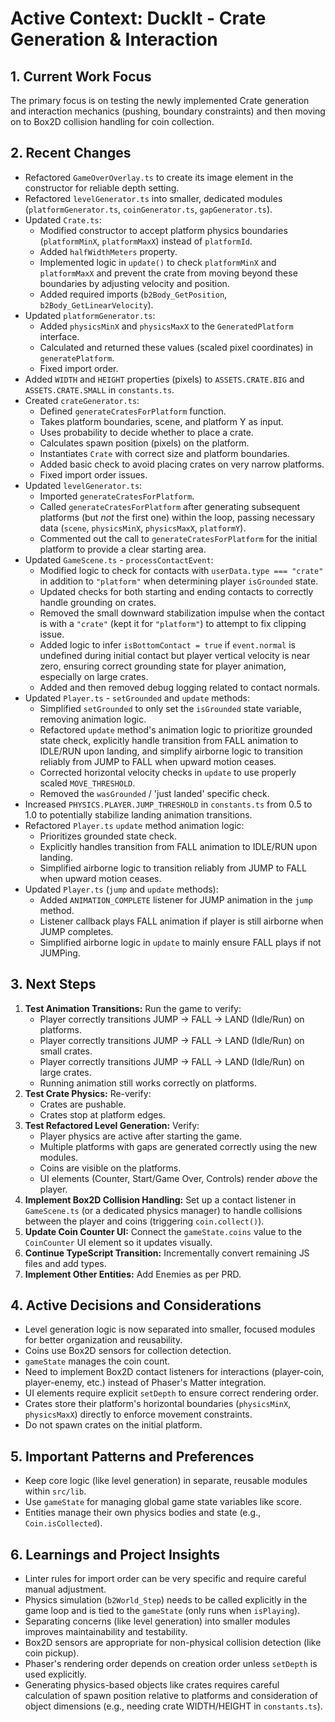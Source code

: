 # Active Context: DuckIt - Crate Generation & Interaction

## 1. Current Work Focus

The primary focus is on testing the newly implemented Crate generation and interaction mechanics (pushing, boundary constraints) and then moving on to Box2D collision handling for coin collection.

## 2. Recent Changes

- Refactored `GameOverOverlay.ts` to create its image element in the constructor for reliable depth setting.
- Refactored `levelGenerator.ts` into smaller, dedicated modules (`platformGenerator.ts`, `coinGenerator.ts`, `gapGenerator.ts`).
- Updated `Crate.ts`:
  - Modified constructor to accept platform physics boundaries (`platformMinX`, `platformMaxX`) instead of `platformId`.
  - Added `halfWidthMeters` property.
  - Implemented logic in `update()` to check `platformMinX` and `platformMaxX` and prevent the crate from moving beyond these boundaries by adjusting velocity and position.
  - Added required imports (`b2Body_GetPosition`, `b2Body_GetLinearVelocity`).
- Updated `platformGenerator.ts`:
  - Added `physicsMinX` and `physicsMaxX` to the `GeneratedPlatform` interface.
  - Calculated and returned these values (scaled pixel coordinates) in `generatePlatform`.
  - Fixed import order.
- Added `WIDTH` and `HEIGHT` properties (pixels) to `ASSETS.CRATE.BIG` and `ASSETS.CRATE.SMALL` in `constants.ts`.
- Created `crateGenerator.ts`:
  - Defined `generateCratesForPlatform` function.
  - Takes platform boundaries, scene, and platform Y as input.
  - Uses probability to decide whether to place a crate.
  - Calculates spawn position (pixels) on the platform.
  - Instantiates `Crate` with correct size and platform boundaries.
  - Added basic check to avoid placing crates on very narrow platforms.
  - Fixed import order issues.
- Updated `levelGenerator.ts`:
  - Imported `generateCratesForPlatform`.
  - Called `generateCratesForPlatform` after generating subsequent platforms (but _not_ the first one) within the loop, passing necessary data (`scene`, `physicsMinX`, `physicsMaxX`, `platformY`).
  - Commented out the call to `generateCratesForPlatform` for the initial platform to provide a clear starting area.
- Updated `GameScene.ts` - `processContactEvent`:
  - Modified logic to check for contacts with `userData.type === "crate"` in addition to `"platform"` when determining player `isGrounded` state.
  - Updated checks for both starting and ending contacts to correctly handle grounding on crates.
  - Removed the small downward stabilization impulse when the contact is with a `"crate"` (kept it for `"platform"`) to attempt to fix clipping issue.
  - Added logic to infer `isBottomContact = true` if `event.normal` is undefined during initial contact but player vertical velocity is near zero, ensuring correct grounding state for player animation, especially on large crates.
  - Added and then removed debug logging related to contact normals.
- Updated `Player.ts` - `setGrounded` and `update` methods:
  - Simplified `setGrounded` to only set the `isGrounded` state variable, removing animation logic.
  - Refactored `update` method's animation logic to prioritize grounded state check, explicitly handle transition from FALL animation to IDLE/RUN upon landing, and simplify airborne logic to transition reliably from JUMP to FALL when upward motion ceases.
  - Corrected horizontal velocity checks in `update` to use properly scaled `MOVE_THRESHOLD`.
  - Removed the `wasGrounded` / 'just landed' specific check.
- Increased `PHYSICS.PLAYER.JUMP_THRESHOLD` in `constants.ts` from 0.5 to 1.0 to potentially stabilize landing animation transitions.
- Refactored `Player.ts` `update` method animation logic:
  - Prioritizes grounded state check.
  - Explicitly handles transition from FALL animation to IDLE/RUN upon landing.
  - Simplified airborne logic to transition reliably from JUMP to FALL when upward motion ceases.
- Updated `Player.ts` (`jump` and `update` methods):
  - Added `ANIMATION_COMPLETE` listener for JUMP animation in the `jump` method.
  - Listener callback plays FALL animation if player is still airborne when JUMP completes.
  - Simplified airborne logic in `update` to mainly ensure FALL plays if not JUMPing.

## 3. Next Steps

1.  **Test Animation Transitions:** Run the game to verify:
    - Player correctly transitions JUMP -> FALL -> LAND (Idle/Run) on platforms.
    - Player correctly transitions JUMP -> FALL -> LAND (Idle/Run) on small crates.
    - Player correctly transitions JUMP -> FALL -> LAND (Idle/Run) on large crates.
    - Running animation still works correctly on platforms.
2.  **Test Crate Physics:** Re-verify:
    - Crates are pushable.
    - Crates stop at platform edges.
3.  **Test Refactored Level Generation:** Verify:
    - Player physics are active after starting the game.
    - Multiple platforms with gaps are generated correctly using the new modules.
    - Coins are visible on the platforms.
    - UI elements (Counter, Start/Game Over, Controls) render _above_ the player.
4.  **Implement Box2D Collision Handling:** Set up a contact listener in `GameScene.ts` (or a dedicated physics manager) to handle collisions between the player and coins (triggering `coin.collect()`).
5.  **Update Coin Counter UI:** Connect the `gameState.coins` value to the `CoinCounter` UI element so it updates visually.
6.  **Continue TypeScript Transition:** Incrementally convert remaining JS files and add types.
7.  **Implement Other Entities:** Add Enemies as per PRD.

## 4. Active Decisions and Considerations

- Level generation logic is now separated into smaller, focused modules for better organization and reusability.
- Coins use Box2D sensors for collection detection.
- `gameState` manages the coin count.
- Need to implement Box2D contact listeners for interactions (player-coin, player-enemy, etc.) instead of Phaser's Matter integration.
- UI elements require explicit `setDepth` to ensure correct rendering order.
- Crates store their platform's horizontal boundaries (`physicsMinX`, `physicsMaxX`) directly to enforce movement constraints.
- Do not spawn crates on the initial platform.

## 5. Important Patterns and Preferences

- Keep core logic (like level generation) in separate, reusable modules within `src/lib`.
- Use `gameState` for managing global game state variables like score.
- Entities manage their own physics bodies and state (e.g., `Coin.isCollected`).

## 6. Learnings and Project Insights

- Linter rules for import order can be very specific and require careful manual adjustment.
- Physics simulation (`b2World_Step`) needs to be called explicitly in the game loop and is tied to the `gameState` (only runs when `isPlaying`).
- Separating concerns (like level generation) into smaller modules improves maintainability and testability.
- Box2D sensors are appropriate for non-physical collision detection (like coin pickup).
- Phaser's rendering order depends on creation order unless `setDepth` is used explicitly.
- Generating physics-based objects like crates requires careful calculation of spawn position relative to platforms and consideration of object dimensions (e.g., needing crate WIDTH/HEIGHT in `constants.ts`).
